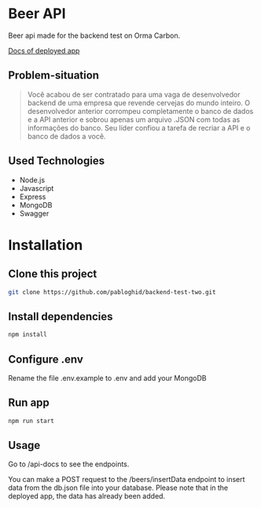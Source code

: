 # Beer API

Beer api made for the backend test on Orma Carbon.

[Docs of deployed app](https://beer-api-ormacarbon.herokuapp.com/api-docs/)

## Problem-situation

>Você acabou de ser contratado para uma vaga de desenvolvedor backend de uma empresa que revende cervejas do mundo inteiro. O desenvolvedor anterior corrompeu completamente o banco de dados e a API anterior e sobrou apenas um arquivo .JSON com todas as informações do banco. Seu líder confiou a tarefa de recriar a API e o banco de dados a você.


## Used Technologies
- Node.js
- Javascript
- Express
- MongoDB
- Swagger

# Installation

## Clone this project

```bash
git clone https://github.com/pabloghid/backend-test-two.git
```
## Install dependencies

```bash
npm install
```
## Configure .env
Rename the file .env.example to .env and add your MongoDB

## Run app
```bash
npm run start
```

## Usage

Go to /api-docs to see the endpoints.

You can make a POST request to the /beers/insertData endpoint to insert data from the db.json file into your database. Please note that in the deployed app, the data has already been added.